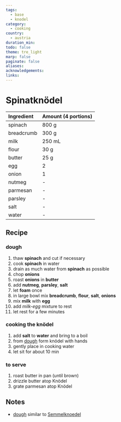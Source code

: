 ```yaml
---
tags:
  - base
  - knodel
category:
  - cooking
country:
  - austria
duration_min: 
todo: false
theme: tre_light
marp: false
paginate: false
aliases: 
acknowledgements: 
links:
---
```



# Spinatknödel


|Ingredient|Amount (4 portions)|
| :- | :- |
|spinach|800 g|
|breadcrumb|300 g|
|milk|250 mL|
|flour|30 g|
|butter|25 g|
|egg|2|
|onion|1|
|nutmeg|-|
|parmesan|-|
|parsley|-|
|salt|-|
|water|-|

## Recipe


### dough
1. thaw **spinach** and cut if necessary
2. cook **spinach** in water
3. drain as much water from **spinach** as possible
4. chop **onions**
5. roast **onions** in **butter**
6. add **nutmeg**, **parsley**, **salt**
7. let **foam** once
8. in large bowl mix **breadcrumb**, **flour**, **salt**, **onions**
9. mix **milk** with **egg**
10. add *milk-egg* mixture to rest
11. let rest for a few minutes

### cooking the knödel
1. add **salt** to **water** and bring to a boil
2. from [dough](#dough) form knödel with hands
3. gently place in cooking water
4. let sit for about 10 min

### to serve
1. roast butter in pan (until brown)
2. drizzle butter atop Knödel
3. grate parmesan atop Knödel

## Notes
* [dough](#dough) similar to [Semmelknoedel](Semmelknoedel.md)